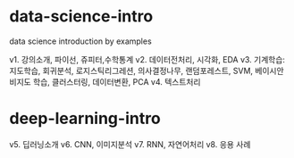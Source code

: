 # data-science-intro
data science introduction by examples

v1. 강의소개, 파이선, 쥬피터,수학통계
v2. 데이터전처리, 시각화, EDA
v3. 기계학습: 지도학습, 회귀분석, 로지스틱리그레션, 의사결정나무, 랜덤포레스트, SVM, 베이시안 비지도 학습, 클러스터링, 데이터변환, PCA
v4. 텍스트처리

# deep-learning-intro
v5. 딥러닝소개
v6. CNN, 이미지분석
v7. RNN, 자연어처리
v8. 응용 사례
